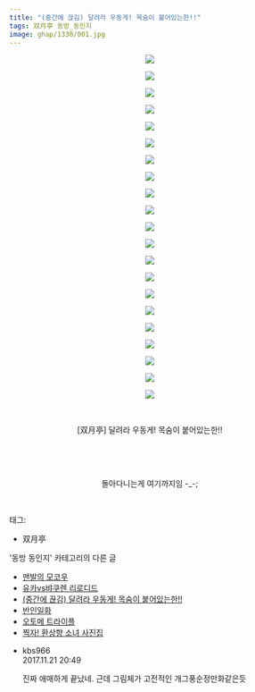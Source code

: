```yaml
---
title: "(중간에 끊김) 달려라 우동게! 목숨이 붙어있는한!!"
tags: 双月亭 동방_동인지
image: ghap/1330/001.jpg
---
```

<div class="article">
<p style="text-align: center; clear: none; float: none;"><img src="{{ site.nasurl }}/ghap/1330/001.jpg"/></p>
<p style="text-align: center; clear: none; float: none;"><img src="{{ site.nasurl }}/ghap/1330/002.jpg"/></p>
<p style="text-align: center; clear: none; float: none;"><img src="{{ site.nasurl }}/ghap/1330/003.jpg"/></p>
<p style="text-align: center; clear: none; float: none;"><img src="{{ site.nasurl }}/ghap/1330/004.jpg"/></p>
<p style="text-align: center; clear: none; float: none;"><img src="{{ site.nasurl }}/ghap/1330/005.jpg"/></p>
<p style="text-align: center; clear: none; float: none;"><img src="{{ site.nasurl }}/ghap/1330/006.jpg"/></p>
<p style="text-align: center; clear: none; float: none;"><img src="{{ site.nasurl }}/ghap/1330/007.jpg"/></p>
<p style="text-align: center; clear: none; float: none;"><img src="{{ site.nasurl }}/ghap/1330/008.jpg"/></p>
<p style="text-align: center; clear: none; float: none;"><img src="{{ site.nasurl }}/ghap/1330/009.jpg"/></p>
<p style="text-align: center; clear: none; float: none;"><img src="{{ site.nasurl }}/ghap/1330/010.jpg"/></p>
<p style="text-align: center; clear: none; float: none;"><img src="{{ site.nasurl }}/ghap/1330/011.jpg"/></p>
<p style="text-align: center; clear: none; float: none;"><img src="{{ site.nasurl }}/ghap/1330/012.jpg"/></p>
<p style="text-align: center; clear: none; float: none;"><img src="{{ site.nasurl }}/ghap/1330/013.jpg"/></p>
<p style="text-align: center; clear: none; float: none;"><img src="{{ site.nasurl }}/ghap/1330/014.jpg"/></p>
<p style="text-align: center; clear: none; float: none;"><img src="{{ site.nasurl }}/ghap/1330/015.jpg"/></p>
<p style="text-align: center; clear: none; float: none;"><img src="{{ site.nasurl }}/ghap/1330/016.jpg"/></p>
<p style="text-align: center; clear: none; float: none;"><img src="{{ site.nasurl }}/ghap/1330/017.jpg"/></p>
<p style="text-align: center; clear: none; float: none;"><img src="{{ site.nasurl }}/ghap/1330/018.jpg"/></p>
<p style="text-align: center; clear: none; float: none;"><img src="{{ site.nasurl }}/ghap/1330/019.jpg"/></p>
<p style="text-align: center; clear: none; float: none;"><img src="{{ site.nasurl }}/ghap/1330/020.jpg"/></p>
<p style="text-align: center; clear: none; float: none;"><img src="{{ site.nasurl }}/ghap/1330/021.jpg"/></p>
<p style="text-align: center; clear: none; float: none;"><br/></p>
<p style="text-align: center; clear: none; float: none;">[双月亭] 달려라 우동게! 목숨이 붙어있는한!!</p>
<p style="text-align: center; clear: none; float: none;"><br/></p>
<p style="text-align: center; clear: none; float: none;"><br/></p>
<p style="text-align: center; clear: none; float: none;">돌아다니는게 여기까지임 -_-;</p>
<p><br/></p>
</div><div class="tagTrail">
<p>태그: </p>
<ul>
<li>双月亭</li>
</ul>
</div><div class="another">
<p>'동방 동인지' 카테고리의 다른 글</p>
<ul>
<li><a href="/2016-08-03-ghap_1333">맨발의 모코우</a></li>
<li><a href="/2016-08-03-ghap_1331">유카vs뱌쿠렌 리로디드</a></li>
<li><a href="/2016-08-03-ghap_1330">(중간에 끊김) 달려라 우동게! 목숨이 붙어있는한!!</a></li>
<li><a href="/2016-08-03-ghap_1329">반인일화</a></li>
<li><a href="/2016-08-03-ghap_1328">오토메 트라이플</a></li>
<li><a href="/2016-08-03-ghap_1327">찍자! 환상향 소녀 사진집</a></li>
</ul>
</div><div class="cb_module cb_fluid">
<div class="cb_wrt cb_profile">
<div class="comment">
<ul>
<li class="cb_thumb_off" id="comment15134545">
<div class="cb_comment_area">
<div class="cb_info_area">
<div class="cb_section">
<span class="cb_nick_name">kbs966</span>
</div>
<div class="cb_section">
<span class="cb_date">2017.11.21 20:49 </span>
</div>
</div>
<div class="cb_dsc_comment">
<p class="cb_dsc">
											진짜 애매하게 끝났네. 근데 그림체가 고전적인 개그풍순정만화같은듯
										</p>
</div>
</div></li>
</ul>
</div>
</div><!-- commentList close -->
</div>
<br/>
<p id="refer"></p>
<br/>
